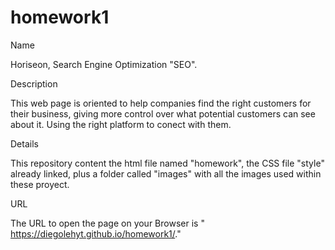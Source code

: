 # homework1

Name

Horiseon, Search Engine Optimization "SEO".


Description

This web page is oriented to help companies find the right customers for their business, giving more control over what potential customers can see about it. Using the right platform to conect with them.


Details

This repository content the html file named "homework", the CSS file "style" already linked, plus a folder called "images" with all the images used within these proyect.


URL 

The URL to open the page on your Browser is " https://diegolehyt.github.io/homework1/."

